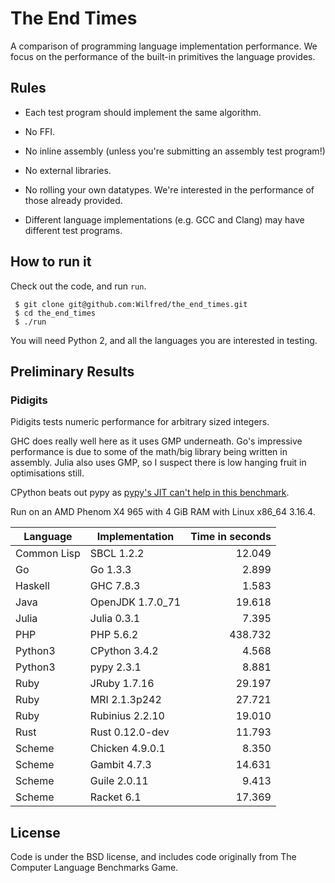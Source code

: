 # The End Times

A comparison of programming language implementation performance. We
focus on the performance of the built-in primitives the language provides.

## Rules

* Each test program should implement the same algorithm.

* No FFI.

* No inline assembly (unless you're submitting an assembly test program!)

* No external libraries.

* No rolling your own datatypes. We're interested in the performance
  of those already provided.

* Different language implementations (e.g. GCC and Clang) may have
  different test programs.

## How to run it

Check out the code, and run `run`.

     $ git clone git@github.com:Wilfred/the_end_times.git
     $ cd the_end_times
     $ ./run

You will need Python 2, and all the languages you are interested in testing.

## Preliminary Results

### Pidigits

Pidigits tests numeric performance for arbitrary sized integers.

GHC does really well here as it uses GMP underneath. Go's impressive
performance is due to some of the math/big library being written in
assembly. Julia also uses GMP, so I suspect there is low hanging fruit
in optimisations still.

CPython beats out pypy as
[pypy's JIT can't help in this benchmark](https://mail.python.org/pipermail/pypy-dev/2014-August/012713.html).

Run on an AMD Phenom X4 965 with 4 GiB RAM with Linux x86_64 3.16.4.

| Language | Implementation | Time in seconds |
|----------|----------------|-------------:|
| Common Lisp | SBCL 1.2.2 | 12.049 |
| Go | Go 1.3.3 | 2.899 |
| Haskell | GHC 7.8.3 | 1.583 |
| Java | OpenJDK 1.7.0_71 | 19.618 |
| Julia | Julia 0.3.1 |  7.395 |
| PHP | PHP 5.6.2 | 438.732 |
| Python3 | CPython 3.4.2 | 4.568 |
| Python3 | pypy 2.3.1 | 8.881 |
| Ruby | JRuby 1.7.16 | 29.197 |
| Ruby | MRI 2.1.3p242 | 27.721 |
| Ruby | Rubinius 2.2.10 | 19.010 |
| Rust | Rust 0.12.0-dev | 11.793 |
| Scheme | Chicken 4.9.0.1 | 8.350 |
| Scheme | Gambit 4.7.3 | 14.631 |
| Scheme | Guile 2.0.11 | 9.413 |
| Scheme | Racket 6.1 | 17.369 |

## License

Code is under the BSD license, and includes code originally from The
Computer Language Benchmarks Game.

